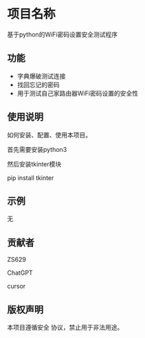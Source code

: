 # 项目名称

基于python的WiFi密码设置安全测试程序

## 功能

- 字典爆破测试连接
- 找回忘记的密码
- 用于测试自己家路由器WiFi密码设置的安全性

## 使用说明

如何安装、配置、使用本项目。

首先需要安装python3

然后安装tkinter模块

pip install tkinter

## 示例

无

## 贡献者

ZS629

ChatGPT

cursor

## 版权声明

本项目遵循安全 协议，禁止用于非法用途。
